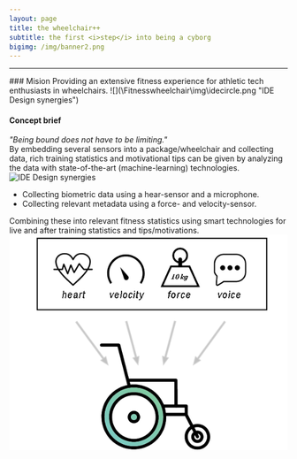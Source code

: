 ```yaml
---
layout: page
title: the wheelchair++
subtitle: the first <i>step</i> into being a cyborg
bigimg: /img/banner2.png
---
```

<hr>
### Mision
Providing an extensive fitness experience for athletic tech enthusiasts in wheelchairs.
![](\Fitnesswheelchair\img\idecircle.png "IDE Design synergies")

#### Concept brief
<i>"Being bound does not have to be limiting."</i> <br>
By embedding several sensors into a package/wheelchair and collecting data, rich training statistics and motivational tips can be given by analyzing the data with state-of-the-art (machine-learning) technologies.
![](\Fitnesswheelchair\img\sensorsynergy.png "IDE Design synergies")
- Collecting biometric data using a hear-sensor and a microphone.
- Collecting relevant metadata using a force- and velocity-sensor.

Combining these into relevant fitness statistics using smart technologies for live and after training statistics and tips/motivations.
<img src="img\hpvisual.png" alt="">
